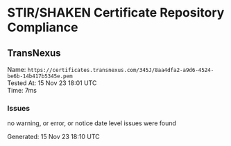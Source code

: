 # STIR/SHAKEN Certificate Repository Compliance

## TransNexus

Name: `https://certificates.transnexus.com/345J/8aa4dfa2-a9d6-4524-be6b-14b417b5345e.pem`\
Tested At: 15 Nov 23 18:01 UTC\
Time: 7ms

### Issues

no warning, or error, or notice date level issues were found

Generated: 15 Nov 23 18:10 UTC